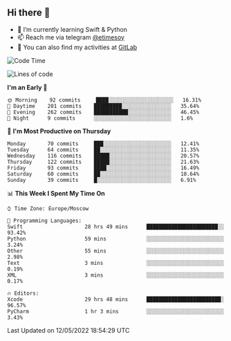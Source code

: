 ## Hi there 👋
- 🌱 I’m currently learning Swift & Python
- 📫 Reach me via telegram [@etimesoy](https://t.me/etimesoy/)
- 🦊 You can also find my activities at [GitLab](https://gitlab.com/etimesoy)

<!--START_SECTION:waka-->
![Code Time](http://img.shields.io/badge/Code%20Time-0%20secs-blue)

![Lines of code](https://img.shields.io/badge/From%20Hello%20World%20I%27ve%20Written-189%20Thousand%20lines%20of%20code-blue)

**I'm an Early 🐤** 

```text
🌞 Morning    92 commits     ████░░░░░░░░░░░░░░░░░░░░░   16.31% 
🌆 Daytime    201 commits    █████████░░░░░░░░░░░░░░░░   35.64% 
🌃 Evening    262 commits    ███████████░░░░░░░░░░░░░░   46.45% 
🌙 Night      9 commits      ░░░░░░░░░░░░░░░░░░░░░░░░░   1.6%

```
📅 **I'm Most Productive on Thursday** 

```text
Monday       70 commits     ███░░░░░░░░░░░░░░░░░░░░░░   12.41% 
Tuesday      64 commits     ██░░░░░░░░░░░░░░░░░░░░░░░   11.35% 
Wednesday    116 commits    █████░░░░░░░░░░░░░░░░░░░░   20.57% 
Thursday     122 commits    █████░░░░░░░░░░░░░░░░░░░░   21.63% 
Friday       93 commits     ████░░░░░░░░░░░░░░░░░░░░░   16.49% 
Saturday     60 commits     ██░░░░░░░░░░░░░░░░░░░░░░░   10.64% 
Sunday       39 commits     █░░░░░░░░░░░░░░░░░░░░░░░░   6.91%

```


📊 **This Week I Spent My Time On** 

```text
⌚︎ Time Zone: Europe/Moscow

💬 Programming Languages: 
Swift                    28 hrs 49 mins      ███████████████████████░░   93.42% 
Python                   59 mins             ░░░░░░░░░░░░░░░░░░░░░░░░░   3.24% 
Other                    55 mins             ░░░░░░░░░░░░░░░░░░░░░░░░░   2.98% 
Text                     3 mins              ░░░░░░░░░░░░░░░░░░░░░░░░░   0.19% 
XML                      3 mins              ░░░░░░░░░░░░░░░░░░░░░░░░░   0.17%

🔥 Editors: 
Xcode                    29 hrs 48 mins      ████████████████████████░   96.57% 
PyCharm                  1 hr 3 mins         ░░░░░░░░░░░░░░░░░░░░░░░░░   3.43%

```


 Last Updated on 12/05/2022 18:54:29 UTC
<!--END_SECTION:waka-->
